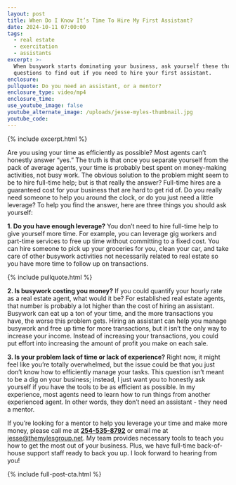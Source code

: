 ```yaml
---
layout: post
title: When Do I Know It’s Time To Hire My First Assistant?
date: 2024-10-11 07:00:00
tags:
  - real estate
  - exercitation
  - assistants
excerpt: >-
  When busywork starts dominating your business, ask yourself these three
  questions to find out if you need to hire your first assistant. 
enclosure:
pullquote: Do you need an assistant, or a mentor?
enclosure_type: video/mp4
enclosure_time:
use_youtube_image: false
youtube_alternate_image: /uploads/jesse-myles-thumbnail.jpg
youtube_code:
---
```

{% include excerpt.html %}

Are you using your time as efficiently as possible? Most agents can’t honestly answer “yes.” The truth is that once you separate yourself from the pack of average agents, your time is probably best spent on money-making activities, not busy work. The obvious solution to the problem might seem to be to hire full-time help; but is that really the answer? Full-time hires are a guaranteed cost for your business that are hard to get rid of. Do you really need someone to help you around the clock, or do you just need a little leverage? To help you find the answer, here are three things you should ask yourself:

**1\. Do you have enough leverage?** You don’t need to hire full-time help to give yourself more time. For example, you can leverage gig workers and part-time services to free up time without committing to a fixed cost. You can hire someone to pick up your groceries for you, clean your car, and take care of other busywork activities not necessarily related to real estate so you have more time to follow up on transactions.

{% include pullquote.html %}

**2\. Is busywork costing you money?** If you could quantify your hourly rate as a real estate agent, what would it be? For established real estate agents, that number is probably a lot higher than the cost of hiring an assistant. Busywork can eat up a ton of your time, and the more transactions you have, the worse this problem gets. Hiring an assistant can help you manage busywork and free up time for more transactions, but it isn’t the only way to increase your income. Instead of increasing your transactions, you could put effort into increasing the amount of profit you make on each sale.

**3\. Is your problem lack of time or lack of experience?** Right now, it might feel like you’re totally overwhelmed, but the issue could be that you just don’t know how to efficiently manage your tasks. This question isn’t meant to be a dig on your business; instead, I just want you to honestly ask yourself if you have the tools to be as efficient as possible. In my experience, most agents need to learn how to run things from another experienced agent. In other words, they don’t need an assistant - they need a mentor.

If you’re looking for a mentor to help you leverage your time and make more money, please call me at [**254-535-8792**](:2545358792) or email me at [jesse@themylesgroup.net](mailto:jesse@themylesgroup.net). My team provides necessary tools to teach you how to get the most out of your business. Plus, we have full-time back-of-house support staff ready to back you up. I look forward to hearing from you!

{% include full-post-cta.html %}

&nbsp;